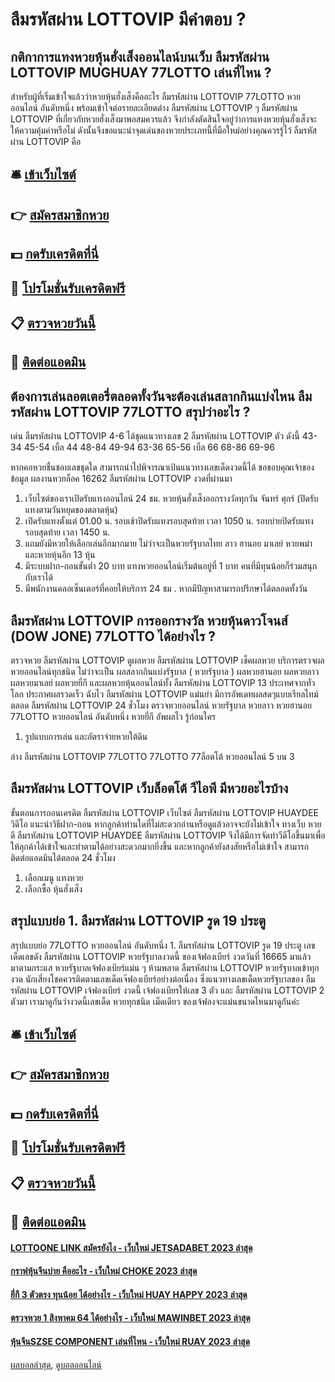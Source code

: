 # ลืมรหัสผ่าน LOTTOVIP มีคำตอบ ?
## กติกาการแทงหวยหุ้นฮั่งเส็งออนไลน์บนเว็บ ลืมรหัสผ่าน LOTTOVIP MUGHUAY 77LOTTO เล่นที่ไหน ?
สำหรับผู้ที่เริ่มเข้าใจแล้วว่าหวยหุ้นฮั่งเส็งคืออะไร ลืมรหัสผ่าน LOTTOVIP 77LOTTO หวยออนไลน์ อันดับหนึ่ง พร้อมเข้าใจต่อรายละเอียดต่าง ลืมรหัสผ่าน LOTTOVIP ๆ ลืมรหัสผ่าน LOTTOVIP ที่เกี่ยวกับหวยฮั่งเส็งมาพอสมควรแล้ว จึงกำลังตัดสินใจอยู่ว่าการแทงหวยหุ้นฮั่งเส็งจะให้ความคุ้มค่าหรือไม่ ดังนั้นจึงขอแนะนำจุดเด่นของหวยประเภทนี้ที่มือใหม่อย่างคุณควรรู้ไว้ ลืมรหัสผ่าน LOTTOVIP คือ

## 🛎 [เข้าเว็บไซต์](https://bit.ly/3BG5bNw)
## 👉 [สมัครสมาชิกหวย](https://bit.ly/3BG5bNw)
## 💵 [กดรับเครดิตที่นี่](https://bit.ly/3C3mvgS)
## 👑 [โปรโมชั่นรับเครดิตฟรี](https://bit.ly/3C3mvgS)
## 📋 [ตรวจหวยวันนี้](https://bit.ly/3C3mvgS)
## 📱 [ติดต่อแอดมิน](https://bit.ly/3C3mvgS)

## ต้องการเล่นลอตเตอรี่ตลอดทั้งวันจะต้องเล่นสลากกินแบ่งไหน ลืมรหัสผ่าน LOTTOVIP 77LOTTO สรุปว่าอะไร ?
เด่น ลืมรหัสผ่าน LOTTOVIP 4-6 ได้ชุดแนวทางเลข 2 ลืมรหัสผ่าน LOTTOVIP ตัว ดังนี้
43-34
45-54
เบิ้ล 44
48-84
49-94
63-36
65-56
เบิ้ล 66
68-86
69-96

หากคอหวยชื่นชอบเลขชุดใด สามารถนำไปพิจารณาเป้นแนวทางเลขเด็ดงวดนี้ได้
ขอขอบคุณเจ้าของข้อมูล
ผลงานหวยล็อค 16262 ลืมรหัสผ่าน LOTTOVIP งวดที่ผ่านมา
1. เว็บไซต์ของเราเปิดรับแทงออนไลน์ 24 ชม. หวยหุ้นฮั่งเส็งออกรางวัลทุกวัน จันทร์ ศุกร์ (ปิดรับแทงตามวันหยุดของตลาดหุ้น)
2. เปิดรับแทงตั้งแต่ 01.00 น. รอบเช้าปิดรับแทงรอบสุดท้าย เวลา 1050 น. รอบบ่ายปิดรับแทงรอบสุดท้าย เวลา 1450 น.
3. แถมยังมีหวยให้เลือกเล่นอีกมากมาย ไม่ว่าจะเป็นหวยรัฐบาลไทย ลาว ฮานอย มาเลย์ หวยพม่า และหวยหุ้นอีก 13 หุ้น
4. มีระบบฝาก-ถอนขั้นต่ำ 20 บาท แทงหวยออนไลน์เริ่มต้นอยู่ที่ 1 บาท คนที่มีทุนน้อยก็ร่วมสนุกกับเราได้
5. มีพนักงานคลอเซ็นเตอร์ที่คอยให้บริการ 24 ชม . หากมีปัญหาสามารถปรึกษาได้ตลอดทั้งวัน

## ลืมรหัสผ่าน LOTTOVIP การออกรางวัล หวยหุ้นดาวโจนส์ (DOW JONE) 77LOTTO ได้อย่างไร ?
ตรวจหวย ลืมรหัสผ่าน LOTTOVIP ดูผลหวย ลืมรหัสผ่าน LOTTOVIP เช็คผลหวย บริการตรวจผลหวยออนไลน์ทุกชนิด ไม่ว่าจะเป็น ผลสลากกินแบ่งรัฐบาล ( หวยรัฐบาล ) ผลหวยฮานอย ผลหวยลาว ผลหวยมาเลย์ ผลหวยยี่กี และผลหวยหุ้นออนไลน์ทั้ง ลืมรหัสผ่าน LOTTOVIP 13 ประเทศจากทั่วโลก ประกาศผลรวดเร็ว ฉับไว ลืมรหัสผ่าน LOTTOVIP แม่นยำ มีการอัพเดทผลสดๆแบบเรียลไทม์ตลอด ลืมรหัสผ่าน LOTTOVIP 24 ชั่วโมง
ตรวจหวยออนไลน์ หวยรัฐบาล หวยลาว หวยฮานอย 77LOTTO หวยออนไลน์ อันดับหนึ่ง หวยยี่กี อัพผลไว รู้ก่อนใคร
1. รูปแบบการเล่น และอัตราจ่ายหวยใต้ดิน

ล่าง ลืมรหัสผ่าน LOTTOVIP 77LOTTO 77LOTTO 77ล็อตโต้ หวยออนไลน์ 5
บน 3

## ลืมรหัสผ่าน LOTTOVIP เว็บล็อตโต้ วีไอพี มีหวยอะไรบ้าง
ขั้นตอนการถอนเครดิต ลืมรหัสผ่าน LOTTOVIP เว็บไซต์ ลืมรหัสผ่าน LOTTOVIP HUAYDEE
วิดีโอ แนะนำวิธีฝาก-ถอน
หากลูกค้าท่านใดที่ไม่สะดวกอ่านหรือดูแล้วอาจจะยังไม่เข้าใจ ทางเว็บ หวยดี ลืมรหัสผ่าน LOTTOVIP HUAYDEE ลืมรหัสผ่าน LOTTOVIP จึงได้มีการจัดทำวีดีโอขึ้นมาเพื่อให้ลุกค้าได้เข้าใจและทำตามได้อย่างสะดวกมากยิ่งขึ้น และหากลูกค้ายังสงสัยหรือไม่เข้าใจ สามารถติดต่อแอดมินได้ตลอด 24 ชั่วโมง
1. เลือกเมนู แทงหวย
2. เลือกซื้อ หุ้นฮั่งเส็ง

## สรุปแบบย่อ 1. ลืมรหัสผ่าน LOTTOVIP รูด 19 ประตู
สรุปแบบย่อ 77LOTTO หวยออนไลน์ อันดับหนึ่ง 1. ลืมรหัสผ่าน LOTTOVIP รูด 19 ประตู เลขเด็ดเลขดัง ลืมรหัสผ่าน LOTTOVIP หวยรัฐบาลงวดนี้ ของเจ้ฟองเบียร์ งวดวันที่ 16665 มาแล้ว มาตามกระแส หวยรัฐบาลเจ้ฟองเบียร์แม่น ๆ ห้ามพลาด ลืมรหัสผ่าน LOTTOVIP หวยรัฐบาลเข้าทุกงวด นักเสี่ยงโชคควรติดตามเลขเด็ดเจ๊ฟองเบียร์อย่างต่อเนื่อง ซึ่งแนวทางเลขเด็ดหวยรัฐบาลของ ลืมรหัสผ่าน LOTTOVIP เจ้ฟองเบียร์ งวดนี้ เจ้ฟองเบียรให้เลข 3 ตัว และ ลืมรหัสผ่าน LOTTOVIP 2 ตัวมา เรามาดูกันว่างวดนี้เลขเด็ด หวยทุกชนิด เม็ดเดียว ของเจ้ฟองจะแม่นขนาดไหนมาดูกันค่ะ

## 🛎 [เข้าเว็บไซต์](https://bit.ly/3BG5bNw)
## 👉 [สมัครสมาชิกหวย](https://bit.ly/3BG5bNw)
## 💵 [กดรับเครดิตที่นี่](https://bit.ly/3C3mvgS)
## 👑 [โปรโมชั่นรับเครดิตฟรี](https://bit.ly/3C3mvgS)
## 📋 [ตรวจหวยวันนี้](https://bit.ly/3C3mvgS)
## 📱 [ติดต่อแอดมิน](https://bit.ly/3C3mvgS)

#### [LOTTOONE LINK สมัครยังไง - เว็บใหม่ JETSADABET 2023 ล่าสุด](https://atom.io/themes/lottoone%20link%20สมัครยังไง%20-%20เว็บใหม่%20jetsadabet%202023%20ล่าสุด)
#### [กราฟหุ้นจีนบ่าย คืออะไร - เว็บใหม่ CHOKE 2023 ล่าสุด](https://atom.io/themes/กราฟหุ้นจีนบ่าย%20คืออะไร%20-%20เว็บใหม่%20choke%202023%20ล่าสุด)
#### [ยี่กี 3 ตัวตรง ทุนน้อย ได้อย่างไร - เว็บใหม่ HUAY HAPPY 2023 ล่าสุด](https://atom.io/themes/ยี่กี%203%20ตัวตรง%20ทุนน้อย%20ได้อย่างไร%20-%20เว็บใหม่%20huay%20happy%202023%20ล่าสุด)
#### [ตรวจหวย 1 สิงหาคม 64 ได้อย่างไร - เว็บใหม่ MAWINBET 2023 ล่าสุด](https://atom.io/themes/ตรวจหวย%201%20สิงหาคม%2064%20ได้อย่างไร%20-%20เว็บใหม่%20mawinbet%202023%20ล่าสุด)
#### [หุ้นจีนSZSE COMPONENT เล่นที่ไหน - เว็บใหม่ RUAY 2023 ล่าสุด](https://atom.io/themes/หุ้นจีนszse%20component%20เล่นที่ไหน%20-%20เว็บใหม่%20ruay%202023%20ล่าสุด)

[ผลบอลล่าสุด](https://siamsport.tv "ผลบอลล่าสุด"), [ดูบอลออนไลน์](https://siamsport.tv/ดูบอลสด "ดูบอลออนไลน์")